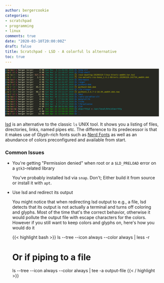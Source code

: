 ```yaml
---
author: bergercookie
categories:
- scratchpad
- programming
- linux
comments: true
date: "2020-03-10T20:00:00Z"
draft: false
title: Scratchpad - LSD - A colorful ls alternative
toc: true
---
```


![lsd demo](/images/lsd-demo.png)

[lsd](https://github.com/Peltoche/lsd) is an alternative to the classic ``ls`` UNIX tool. It shows you a listing of
files, directories, links, named pipes etc. The difference to its predecessor is
that it makes use of Glyph-rich fonts such as [Nerd
Fonts](https://github.com/ryanoasis/nerd-fonts) as well as an abundance of
colors preconfigured and available from start.

### Common Issues

* You're getting "Permission denied" when root or a ``$LD_PRELOAD`` error on a
  ``gtk3``-related library

  You've probably installed lsd via ``snap``. Don't; Either build it from source or
  install it with `apt`.

* Use lsd and redirect its output

    You might notice that when redirecting lsd output to e.g., a file, lsd
    detects that its output is not actually a terminal and turns off coloring
    and glyphs. Most of the time that's the correct behavior, otherwise it would
    pollute the output file with escape characters for the colors. However if
    you still want to keep colors and glyphs on, here's how you would do it

    {{< highlight bash >}}
    ls --tree --icon always --color always | less -r
    # Or if piping to a file
    ls --tree --icon always --color always | tee -a output-file
    {{< / highlight >}}
